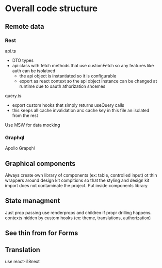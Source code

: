 # Overall code structure

## Remote data

### Rest

api.ts
- DTO types
- api class with fetch methods that use customFetch so any features like auth can be isolatoed
  - the api object is instantiated so it is configurable
  - export as react context so the api object instance can be changed at runtime due to oauth athorization shcemes

query.ts
- export custom hooks that simply returns useQuery calls
- this keeps all cache invalidation anc cache key in this file an isolated from the rest

Use MSW for data mocking

### Graphql

Apollo Grapqhl

## Graphical components

Always create own library of components (ex: table, controlled input) ot thin wrappers around design kit compitions so that the styling and design kit import does not contaminate the project. Put inside components library

## State managment

Just prop passing use renderprops and children if propr drilling happens. contexts hidden by custom hooks (ex: theme, translations, authorization)

## See thin from for Forms

## Translation

use react-i18next